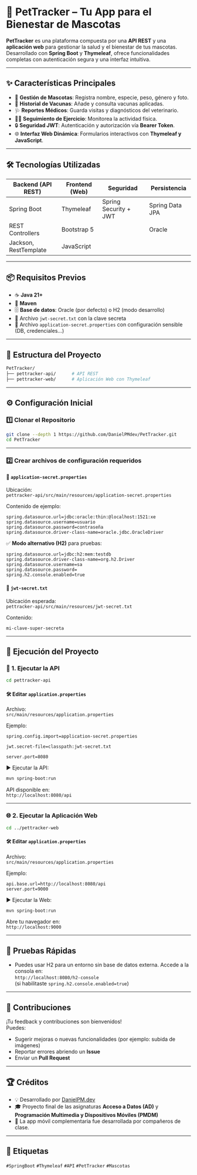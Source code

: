 # 🐾 PetTracker – Tu App para el Bienestar de Mascotas

**PetTracker** es una plataforma compuesta por una **API REST** y una **aplicación web** para gestionar la salud y el bienestar de tus mascotas. Desarrollado con **Spring Boot** y **Thymeleaf**, ofrece funcionalidades completas con autenticación segura y una interfaz intuitiva.

---

## ✨ Características Principales

- 🔹 **Gestión de Mascotas**: Registra nombre, especie, peso, género y foto.  
- 💉 **Historial de Vacunas**: Añade y consulta vacunas aplicadas.  
- 🩺 **Reportes Médicos**: Guarda visitas y diagnósticos del veterinario.  
- 🏃‍♂️ **Seguimiento de Ejercicio**: Monitorea la actividad física.  
- 🔒 **Seguridad JWT**: Autenticación y autorización vía **Bearer Token**.  
- 🌐 **Interfaz Web Dinámica**: Formularios interactivos con **Thymeleaf y JavaScript**.

---

## 🛠️ Tecnologías Utilizadas

| Backend (API REST) | Frontend (Web) | Seguridad | Persistencia |
|--------------------|----------------|-----------|--------------|
| Spring Boot        | Thymeleaf      | Spring Security + JWT | Spring Data JPA |
| REST Controllers   | Bootstrap 5    |           | Oracle   |
| Jackson, RestTemplate | JavaScript |           |              |

---

## 📦 Requisitos Previos

- ☕ **Java 21+**
- 🧰 **Maven**
- 🗄️ **Base de datos**: Oracle (por defecto) o H2 (modo desarrollo)
- 🔐 Archivo `jwt-secret.txt` con la clave secreta
- 🧾 Archivo `application-secret.properties` con configuración sensible (DB, credenciales...)

---

## 📁 Estructura del Proyecto

```bash
PetTracker/
├── pettracker-api/      # API REST
├── pettracker-web/      # Aplicación Web con Thymeleaf
```

---

## ⚙️ Configuración Inicial

### 1️⃣ Clonar el Repositorio

```bash
git clone --depth 1 https://github.com/DanielPMdev/PetTracker.git
cd PetTracker
```

---

### 2️⃣ Crear archivos de configuración requeridos

#### 📄 `application-secret.properties`

Ubicación:  
`pettracker-api/src/main/resources/application-secret.properties`

Contenido de ejemplo:

```properties
spring.datasource.url=jdbc:oracle:thin:@localhost:1521:xe
spring.datasource.username=usuario
spring.datasource.password=contraseña
spring.datasource.driver-class-name=oracle.jdbc.OracleDriver
```

✅ **Modo alternativo (H2)** para pruebas:

```properties
spring.datasource.url=jdbc:h2:mem:testdb
spring.datasource.driver-class-name=org.h2.Driver
spring.datasource.username=sa
spring.datasource.password=
spring.h2.console.enabled=true
```

#### 🔐 `jwt-secret.txt`

Ubicación esperada:  
`pettracker-api/src/main/resources/jwt-secret.txt`

Contenido:
```
mi-clave-super-secreta
```

---

## 🚀 Ejecución del Proyecto

### 🧩 1. Ejecutar la API

```bash
cd pettracker-api
```

#### 🛠️ Editar `application.properties`

Archivo:  
`src/main/resources/application.properties`

Ejemplo:

```properties
spring.config.import=application-secret.properties

jwt.secret-file=classpath:jwt-secret.txt

server.port=8080
```

▶️ Ejecutar la API:

```bash
mvn spring-boot:run
```

API disponible en:  
`http://localhost:8080/api`

---

### 🌐 2. Ejecutar la Aplicación Web

```bash
cd ../pettracker-web
```

#### 🛠️ Editar `application.properties`

Archivo:  
`src/main/resources/application.properties`

Ejemplo:

```properties
api.base.url=http://localhost:8080/api
server.port=9000
```

▶️ Ejecutar la Web:

```bash
mvn spring-boot:run
```

Abre tu navegador en:  
`http://localhost:9000`

---

## 🧪 Pruebas Rápidas

- Puedes usar H2 para un entorno sin base de datos externa. Accede a la consola en:  
  `http://localhost:8080/h2-console`  
  (si habilitaste `spring.h2.console.enabled=true`)

---

## 🤝 Contribuciones

¡Tu feedback y contribuciones son bienvenidos!  
Puedes:

- Sugerir mejoras o nuevas funcionalidades (por ejemplo: subida de imágenes)
- Reportar errores abriendo un **Issue**
- Enviar un **Pull Request**

---

## 🏆 Créditos

- 💡 Desarrollado por [DanielPM.dev](https://github.com/DanielPMdev)  
- 🎓 Proyecto final de las asignaturas **Acceso a Datos (AD)** y **Programación Multimedia y Dispositivos Móviles (PMDM)**  
- 📱 La app móvil complementaria fue desarrollada por compañeros de clase.

---

## 📌 Etiquetas

`#SpringBoot` `#Thymeleaf` `#API` `#PetTracker` `#Mascotas`

